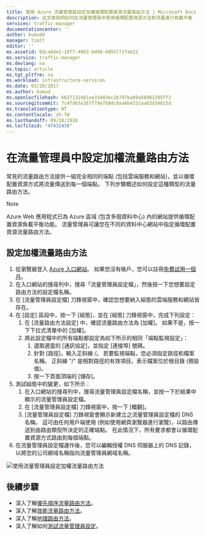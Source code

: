 ```yaml
---
title: 使用 Azure 流量管理員設定加權循環配置資源流量路由方法 | Microsoft Docs
description: 此文章說明如何在流量管理員中使用循環配置資源方法對流量進行負載平衡
services: traffic-manager
documentationcenter: ''
author: kumudd
manager: timlt
editor: ''
ms.assetid: 6dca6de1-18f7-4962-bd98-6055771fab22
ms.service: traffic-manager
ms.devlang: na
ms.topic: article
ms.tgt_pltfrm: na
ms.workload: infrastructure-services
ms.date: 03/20/2017
ms.author: kumud
ms.openlocfilehash: 6637132481ee33d43ec2b747ba89a56983205ff2
ms.sourcegitcommit: 7c4fd6fe267f79e760dc9aa8b432caa03d34615d
ms.translationtype: HT
ms.contentlocale: zh-TW
ms.lasthandoff: 09/28/2018
ms.locfileid: "47432438"
---
```

# <a name="configure-the-weighted-traffic-routing-method-in-traffic-manager"></a>在流量管理員中設定加權流量路由方法

常見的流量路由方法提供一組完全相同的端點 (包括雲端服務和網站)，並以循環配置資源方式將流量傳送到每一個端點。 下列步驟概述如何設定這種類型的流量路由方法。

> [!NOTE]
> Azure Web 應用程式已為 Azure 區域 (包含多個資料中心) 內的網站提供循環配置資源負載平衡功能。 流量管理員可讓您在不同的資料中心網站中指定循環配置資源流量路由方法。

## <a name="to-configure-the-weighted-traffic-routing-method"></a>設定加權流量路由方法

1. 從瀏覽器登入 [Azure 入口網站](http://portal.azure.com)。 如果您沒有帳戶，您可以註冊[免費試用一個月](https://azure.microsoft.com/free/)。 
2. 在入口網站的搜尋列中，搜尋「流量管理員設定檔」，然後按一下您想要設定路由方法的設定檔名稱。
3. 在 [流量管理員設定檔] 刀鋒視窗中，確認您想要納入組態的雲端服務和網站皆存在。
4. 在 [設定] 區段中，按一下 [組態]，並在 [組態] 刀鋒視窗中，完成下列設定：
    1. 在 [流量路由方法設定] 中，確認流量路由方法為 [加權]。 如果不是，按一下下拉式清單中的 [加權]。
    2. 將此設定檔中的所有端點都設定為如下所示的相同「端點監視設定」：
        1. 選取適當的 [通訊協定]，並指定 [連接埠] 號碼。 
        2. 針對 [路徑]，輸入正斜線 */*。 若要監視端點，您必須指定路徑和檔案名稱。 正斜線 "/" 是相對路徑的有效項目，表示檔案位於根目錄 (預設值)。
        3. 按一下頁面頂端的 [儲存]。
5. 測試組態中的變更，如下所示：
    1.  在入口網站的搜尋列中，搜尋流量管理員設定檔名稱，並按一下於結果中顯示的流量管理員設定檔。
    2.  在 [流量管理員設定檔] 刀鋒視窗中，按一下 [概觀]。
    3.  [流量管理員設定檔] 刀鋒視窗會顯示新建立之流量管理員設定檔的 DNS 名稱。 這可由任何用戶端使用 (例如使用網頁瀏覽器進行瀏覽)，以路由傳送到由路由類型所決定的正確端點。 在此情況下，所有要求都會以循環配置資源方式路由到每個端點。
6. 在流量管理員設定檔運作後，您可以編輯授權 DNS 伺服器上的 DNS 記錄，以將您的公司網域名稱指向流量管理員網域名稱。

![使用流量管理員設定加權流量路由方法][1]

## <a name="next-steps"></a>後續步驟

- 深入了解[優先順序流量路由方法](traffic-manager-configure-priority-routing-method.md)。
- 深入了解[效能流量路由方法](traffic-manager-configure-performance-routing-method.md)。
- 深入了解[地理路由方法](traffic-manager-configure-geographic-routing-method.md)。
- 深入了解如何[測試流量管理員設定](traffic-manager-testing-settings.md)。

<!--Image references-->
[1]: ./media/traffic-manager-weighted-routing-method/traffic-manager-weighted-routing-method.png
